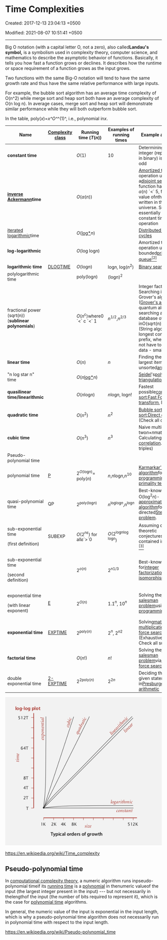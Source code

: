 # Time Complexities

Created: 2017-12-13 23:04:13 +0500

Modified: 2021-08-07 10:51:41 +0500

---

Big O notation (with a capital letter O, not a zero), also called**Landau's symbol,** is a symbolism used in complexity theory, computer science, and mathematics to describe the asymptotic behavior of functions. Basically, it tells you how fast a function grows or declines. It describes how the runtime or space requirement of a function grows as the input grows.

Two functions with the same Big-O notation will tend to have the same growth rate and thus have the same relative performance with large inputs.

For example, the bubble sort algorithm has an average time complexity of O(n^2) while merge sort and heap sort both have an average complexity of O(n log n). In average cases, merge sort and heap sort will demonstrate similar performance while they will both outperform bubble sort.

In the table, poly(*x*)=*x^O^*^(1)^, i.e., polynomial in*x*.

<table>
<colgroup>
<col style="width: 20%" />
<col style="width: 13%" />
<col style="width: 16%" />
<col style="width: 14%" />
<col style="width: 34%" />
</colgroup>
<thead>
<tr class="header">
<th><strong>Name</strong></th>
<th><a href="https://en.wikipedia.org/wiki/Complexity_class"><strong>Complexity class</strong></a></th>
<th><strong>Running time (<em>T</em>(<em>n</em>))</strong></th>
<th><strong>Examples of running times</strong></th>
<th><strong>Example algorithms</strong></th>
</tr>
</thead>
<tbody>
<tr>
<td><strong>constant time</strong></td>
<td></td>
<td><em>O</em>(1)</td>
<td>10</td>
<td>Determining if an integer (represented in binary) is even or odd</td>
</tr>
<tr>
<td><strong><a href="https://en.wikipedia.org/wiki/Inverse_Ackermann_function">inverse Ackermann</a>time</strong></td>
<td></td>
<td><em>O</em>(<em>α</em>(<em>n</em>))</td>
<td></td>
<td><a href="https://en.wikipedia.org/wiki/Amortized_time">Amortized time</a>per operation using a<a href="https://en.wikipedia.org/wiki/Disjoint_set_data_structure">disjoint set</a>. This function has a value <em>α</em>(n) `<` 5, for any value of<em>n</em>that can be written in this physical universe. So essentially it's a constant time operation</td>
</tr>
<tr>
<td><a href="https://en.wikipedia.org/wiki/Iterated_logarithm">iterated logarithmic</a>time</td>
<td></td>
<td><em>O</em>(<a href="https://en.wikipedia.org/wiki/Iterated_logarithm">log*</a><em>n</em>)</td>
<td></td>
<td><a href="https://en.wikipedia.org/wiki/Cole-Vishkin_algorithm">Distributed coloring of cycles</a></td>
</tr>
<tr>
<td><strong>log-logarithmic</strong></td>
<td></td>
<td><em>O</em>(log log<em>n</em>)</td>
<td></td>
<td>Amortized time per operation using a bounded<a href="https://en.wikipedia.org/wiki/Priority_queue">priority queue</a><a href="https://en.wikipedia.org/wiki/Time_complexity#cite_note-2"><sup>[2]</sup></a></td>
</tr>
<tr>
<td><strong>logarithmic time</strong></td>
<td><a href="https://en.wikipedia.org/wiki/DLOGTIME">DLOGTIME</a></td>
<td><em>O</em>(log<em>n</em>)</td>
<td>log<em>n</em>, log(<em>n</em><sup>2</sup>)</td>
<td><a href="https://en.wikipedia.org/wiki/Binary_search">Binary search</a></td>
</tr>
<tr>
<td>polylogarithmic time</td>
<td></td>
<td>poly(log<em>n</em>)</td>
<td>(log<em>n</em>)<sup>2</sup></td>
<td></td>
</tr>
<tr>
<td>fractional power (sqrt(n)) (<strong>sublinear polynomials</strong>)</td>
<td></td>
<td><em>O</em>(<em>n</em><sup>c</sup>)where0 `<` c `<` 1</td>
<td><em>n</em><sup>1/2</sup>,<em>n</em><sup>2/3</sup></td>
<td>Integer factorization, Searching in a<a href="https://en.wikipedia.org/wiki/Kd-tree">kd-tree</a>, Grover's algorithm (<a href="https://en.wikipedia.org/wiki/Grover%27s_algorithm">Grover's algorithm</a>is a quantum algorithm for searching an unsorted database of n entries inO(sqrt(n))time.) (String algorithm like longest common prefix, where you do not have to see every data - small oh)</td>
</tr>
<tr>
<td><strong>linear time</strong></td>
<td></td>
<td><em>O</em>(<em>n</em>)</td>
<td><em>n</em></td>
<td>Finding the smallest or largest item in an unsorted<a href="https://en.wikipedia.org/wiki/Array_data_structure">array</a></td>
</tr>
<tr>
<td>"n log star n" time</td>
<td></td>
<td><em>O</em>(<em>n</em><a href="https://en.wikipedia.org/wiki/Iterated_logarithm">log*</a><em>n</em>)</td>
<td></td>
<td><a href="https://en.wikipedia.org/wiki/Raimund_Seidel">Seidel</a>'s<a href="https://en.wikipedia.org/wiki/Polygon_triangulation">polygon triangulation</a>algorithm.</td>
</tr>
<tr>
<td><strong>quasilinear time/linearithmic</strong></td>
<td></td>
<td><em>O</em>(<em>n</em>log<em>n</em>)</td>
<td><em>n</em>log<em>n</em>, log<em>n</em>!</td>
<td>Fastest possible<a href="https://en.wikipedia.org/wiki/Comparison_sort">comparison sort</a>;<a href="https://en.wikipedia.org/wiki/Fast_Fourier_transform">Fast Fourier transform</a>, Merge Sort</td>
</tr>
<tr>
<td><strong>quadratic time</strong></td>
<td></td>
<td><em>O</em>(<em>n</em><sup>2</sup>)</td>
<td><em>n</em><sup>2</sup></td>
<td><a href="https://en.wikipedia.org/wiki/Bubble_sort">Bubble sort</a>;<a href="https://en.wikipedia.org/wiki/Insertion_sort">Insertion sort</a>;<a href="https://en.wikipedia.org/wiki/Convolution_theorem">Direct convolution</a> (Check all doubles)</td>
</tr>
<tr>
<td><strong>cubic time</strong></td>
<td></td>
<td><em>O</em>(<em>n</em><sup>3</sup>)</td>
<td><em>n</em><sup>3</sup></td>
<td>Naive multiplication of two<em>n</em>×<em>n</em>matrices. Calculating<a href="https://en.wikipedia.org/wiki/Partial_correlation">partial correlation</a>. (Check all triples)</td>
</tr>
<tr>
<td>Pseudo-polynomial time</td>
<td></td>
<td></td>
<td></td>
<td></td>
</tr>
<tr>
<td>polynomial time</td>
<td><a href="https://en.wikipedia.org/wiki/P_(complexity)">P</a></td>
<td>2<sup><em>O</em>(log<em>n</em>)</sup>= poly(<em>n</em>)</td>
<td><em>n</em>,<em>n</em>log<em>n</em>,<em>n</em><sup>10</sup></td>
<td><a href="https://en.wikipedia.org/wiki/Karmarkar%27s_algorithm">Karmarkar's algorithm</a>for<a href="https://en.wikipedia.org/wiki/Linear_programming">linear programming</a>;<a href="https://en.wikipedia.org/wiki/AKS_primality_test">AKS primality test</a></td>
</tr>
<tr>
<td>quasi-polynomial time</td>
<td>QP</td>
<td>2<sup>poly(log<em>n</em>)</sup></td>
<td><em>n</em><sup>loglog<em>n</em></sup>,<em>n</em><sup>log<em>n</em></sup></td>
<td>Best-known O(log<sup>2</sup><em>n</em>)-<a href="https://en.wikipedia.org/wiki/Approximation_algorithm">approximation algorithm</a>for the directed<a href="https://en.wikipedia.org/wiki/Steiner_tree_problem">Steiner tree problem</a>.</td>
</tr>
<tr>
<td><p>sub-exponential time</p>
<p>(first definition)</p></td>
<td>SUBEXP</td>
<td><em>O</em>(2<em><sup>nε</sup></em>) for all<em>ε</em>`>`0</td>
<td><em>O</em>(2<sup>log<em>n</em>log log<em>n</em></sup>)</td>
<td>Assuming complexity theoretic conjectures,<a href="https://en.wikipedia.org/wiki/Bounded-error_probabilistic_polynomial">BPP</a>is contained in SUBEXP.<a href="https://en.wikipedia.org/wiki/Time_complexity#cite_note-bpp-3"><sup>[3]</sup></a></td>
</tr>
<tr>
<td><p>sub-exponential time</p>
<p>(second definition)</p></td>
<td></td>
<td>2<sup><em>o</em>(<em>n</em>)</sup></td>
<td>2<sup><em>n</em>1/3</sup></td>
<td>Best-known algorithm for<a href="https://en.wikipedia.org/wiki/Integer_factorization">integer factorization</a>and<a href="https://en.wikipedia.org/wiki/Graph_isomorphism_problem">graph isomorphism</a></td>
</tr>
<tr>
<td><p>exponential time</p>
<p>(with linear exponent)</p></td>
<td><a href="https://en.wikipedia.org/wiki/E_(complexity)">E</a></td>
<td>2<sup><em>O</em>(<em>n</em>)</sup></td>
<td>1.1<em><sup>n</sup></em>, 10<em><sup>n</sup></em></td>
<td>Solving the<a href="https://en.wikipedia.org/wiki/Traveling_salesman_problem">traveling salesman problem</a>using<a href="https://en.wikipedia.org/wiki/Dynamic_programming">dynamic programming</a></td>
</tr>
<tr>
<td><strong>exponential time</strong></td>
<td><a href="https://en.wikipedia.org/wiki/EXPTIME">EXPTIME</a></td>
<td>2<sup>poly(<em>n</em>)</sup></td>
<td>2<em><sup>n</sup></em>, 2<sup><em>n</em>2</sup></td>
<td>Solving<a href="https://en.wikipedia.org/wiki/Matrix_chain_multiplication">matrix chain multiplication</a>via<a href="https://en.wikipedia.org/wiki/Brute-force_search">brute-force search</a> (Exhaustive Search / Check all subsets)</td>
</tr>
<tr>
<td><strong>factorial time</strong></td>
<td></td>
<td><em>O</em>(<em>n</em>!)</td>
<td><em>n</em>!</td>
<td>Solving the<a href="https://en.wikipedia.org/wiki/Travelling_salesman_problem">traveling salesman problem</a>via<a href="https://en.wikipedia.org/wiki/Brute-force_search">brute-force search</a></td>
</tr>
<tr>
<td>double exponential time</td>
<td><a href="https://en.wikipedia.org/wiki/2-EXPTIME">2-EXPTIME</a></td>
<td>2<sup>2poly(<em>n</em>)</sup></td>
<td>2<sup>2<em>n</em></sup></td>
<td>Deciding the truth of a given statement in<a href="https://en.wikipedia.org/wiki/Presburger_arithmetic">Presburger arithmetic</a></td>
</tr>
</tbody>
</table>

![image](media/Time-Complexities-image1.png)

<https://en.wikipedia.org/wiki/Time_complexity>

## Pseudo-polynomial time

In [computational complexity theory](https://en.wikipedia.org/wiki/Computational_complexity_theory), a numeric algorithm runs inpseudo-polynomial timeif its [running time](https://en.wikipedia.org/wiki/Computation_time) is a [polynomial](https://en.wikipedia.org/wiki/Polynomial) in thenumeric valueof the input (the largest integer present in the input) --- but not necessarily in thelengthof the input (the number of bits required to represent it), which is the case for [polynomial time](https://en.wikipedia.org/wiki/Polynomial_time) algorithms.

In general, the numeric value of the input is exponential in the input length, which is why a pseudo-polynomial time algorithm does not necessarily run in polynomial time with respect to the input length.

<https://en.wikipedia.org/wiki/Pseudo-polynomial_time>
